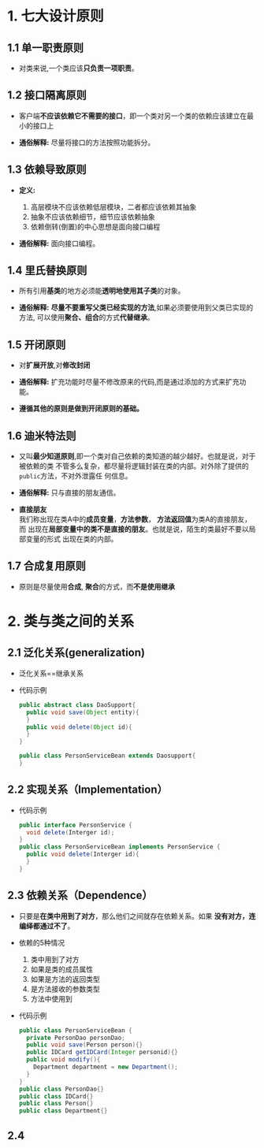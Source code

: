 # 1. 七大设计原则
## 1.1 单一职责原则
  * 对类来说,一个类应该**只负责一项职责**。

## 1.2 接口隔离原则
  * 客户端**不应该依赖它不需要的接口**，即一个类对另一个类的依赖应该建立在最小的接口上

  * **通俗解释:** 尽量将接口的方法按照功能拆分。

## 1.3 依赖导致原则
  * **定义:**
    1. 高层模块不应该依赖低层模块，二者都应该依赖其抽象
    2. 抽象不应该依赖细节，细节应该依赖抽象
    3. 依赖倒转(倒置)的中心思想是面向接口编程


  * **通俗解释:** 面向接口编程。

## 1.4 里氏替换原则
  * 所有引用**基类**的地方必须能**透明地使用其子类**的对象。

  * **通俗解释:** **尽量不要重写父类已经实现的方法**,如果必须要使用到父类已实现的方法,
    可以使用**聚合、组合**的方式**代替继承**。

## 1.5 开闭原则
  * 对**扩展开放**,对**修改封闭**

  * **通俗解释:** 扩充功能时尽量不修改原来的代码,而是通过添加的方式来扩充功能。

  * **遵循其他的原则是做到开闭原则的基础。**

## 1.6 迪米特法则
  * 又叫**最少知道原则**,即一个类对自己依赖的类知道的越少越好。也就是说，对于被依赖的类
    不管多么复杂，都尽量将逻辑封装在类的内部。对外除了提供的`public`方法，不对外泄露任
    何信息。

  * **通俗解释:** 只与直接的朋友通信。

  * **直接朋友** <br/>
    我们称出现在类A中的**成员变量**，**方法参数**， **方法返回值**为类A的直接朋友，而
    出现在**局部变量中的类不是直接的朋友**。也就是说，陌生的类最好不要以局部变量的形式
    出现在类的内部。

## 1.7 合成复用原则
  * 原则是尽量使用**合成**, **聚合**的方式，而**不是使用继承**

# 2. 类与类之间的关系
## 2.1 泛化关系(generalization)
  * 泛化关系==继承关系

  * 代码示例
    ```java
    public abstract class DaoSupport{
      public void save(Object entity){
      }
      public void delete(Object id){
      }
    }

    public class PersonServiceBean extends Daosupport{
    }
    ```

## 2.2 实现关系（Implementation）
  * 代码示例
    ```java
    public interface PersonService {
      void delete(Interger id);
    }
    public class PersonServiceBean implements PersonService {
      public void delete(Interger id){
      }
    }
    ```

## 2.3 依赖关系（Dependence）
  * 只要是**在类中用到了对方**，那么他们之间就存在依赖关系。如果
    **没有对方，连编绎都通过不了**。

  * 依赖的5种情况
    1. 类中用到了对方
    2. 如果是类的成员属性
    3. 如果是方法的返回类型
    4. 是方法接收的参数类型
    5. 方法中使用到


  * 代码示例
    ```java
    public class PersonServiceBean {
      private PersonDao personDao;
      public void save(Person person){}
      public IDCard getIDCard(Integer personid){}
      public void modify(){
        Department department = new Department();
      }
    }
    public class PersonDao{}
    public class IDCard{}
    public class Person{}
    public class Department{}
    ```

## 2.4 
